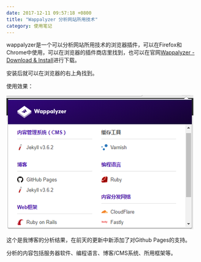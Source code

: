 ```yaml
---
date: 2017-12-11 09:57:18 +0800
title: "Wappalyzer 分析网站所用技术"
category: 使用笔记
---
```


wappalyzer是一个可以分析网站所用技术的浏览器插件，可以在Firefox和Chrome中使用，可以在浏览器的插件商店里找到，也可以在官网[Wappalyzer - Download & Install](https://www.wappalyzer.com/download)进行下载。

安装后就可以在浏览器的右上角找到。

<!-- more -->

使用效果：

![](/pics/2017/12/1101.png)

这个是我博客的分析结果，在前天的更新中新添加了对Github Pages的支持。

分析的内容包括服务器软件、编程语言、博客/CMS系统、所用框架等。